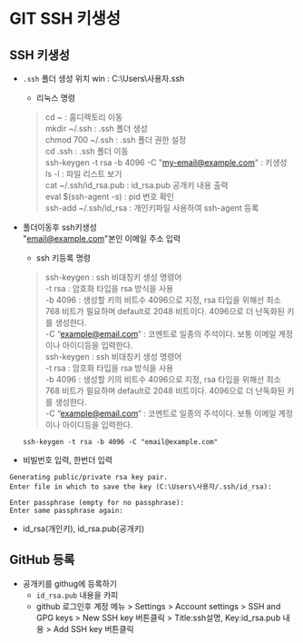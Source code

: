 # GIT SSH 키생성

## SSH 키생성 
- `.ssh` 폴더 생성 위치
win : C:\Users\사용자\.ssh

  + 리눅스 명령   
  > cd ~                    : 홈디렉토리 이동  
  > mkdir ~/.ssh            : .ssh 폴더 생성  
  > chmod 700 ~/.ssh        : .ssh 폴더 권한 설정  
  > cd .ssh                 : .ssh 폴더 이동  
  > ssh-keygen -t rsa -b 4096 -C "my-email@example.com" : 키생성  
  > ls -l                   : 파일 리스트 보기  
  > cat ~/.ssh/id_rsa.pub   : id_rsa.pub 공개키 내용 출력  
  > eval $(ssh-agent -s)    : pid 번호 확인  
  > ssh-add ~/.ssh/id_rsa  : 개인키파일 사용하여 ssh-agent 등록 


- 폴더이동후 ssh키생성   
  "email@example.com"본인 이메일 주소 입력  

  + ssh 키등록 명령
  > ssh-keygen : ssh 비대칭키 생성 명령어    
  > -t rsa : 암호화 타입을 rsa 방식을 사용   
  > -b 4096 : 생성할 키의 비트수 4096으로 지정, rsa 타입을 위해선 최소 768 비트가 필요하며 default로 2048 비트이다. 4096으로 더 난독화된 키를 생성한다.    
  > -C “example@email.com“ : 코멘트로 일종의 주석이다. 보통 이메일 계정이나 아이디등을 입력한다.   
  > ssh-keygen : ssh 비대칭키 생성 명령어   
  > -t rsa : 암호화 타입을 rsa 방식을 사용  
  > -b 4096 : 생성할 키의 비트수 4096으로 지정, rsa 타입을 위해선 최소 768 비트가 필요하며 default로 2048 비트이다. 4096으로 더 난독화된 키를 생성한다.   
  > -C “example@email.com“ : 코멘트로 일종의 주석이다. 보통 이메일 계정이나 아이디등을 입력한다.

  ```
  ssh-keygen -t rsa -b 4096 -C "email@example.com"

  ```

- 비빌번호 입력, 한번더 입력
```
Generating public/private rsa key pair.
Enter file in which to save the key (C:\Users\사용자/.ssh/id_rsa):

Enter passphrase (empty for no passphrase): 
Enter same passphrase again:
```
- id_rsa(개인키), id_rsa.pub(공개키) 

## GitHub 등록
- 공개키를 githug에 등록하기
  + `id_rsa.pub` 내용을 카피 
  + github 로그인후 계정 메뉴 > Settings > Account settings > SSH and GPG keys > New SSH key 버튼클릭 > Title:ssh설명, Key:id_rsa.pub 내용 > Add SSH key 버튼클릭
  
  
  